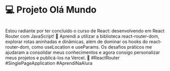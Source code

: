 <h1> 💻 Projeto Olá Mundo </h1>

<h2> </h2>
<p> Estou radiante por ter concluído o curso de React: desenvolvendo em React Router com JavaScript! 🎉 Aprendi a utilizar a biblioteca react-router-dom, explorar rotas aninhadas e dinâmicas, além de dominar os hooks do react-router-dom, como useLocation e useParams. Os desafios práticos me ajudaram a consolidar meus conhecimentos e agora consigo personalizar meus projetos e publicá-los na Vercel. 🚀 #ReactRouter #SinglePageApplication #AprendiNaAlura</p>
